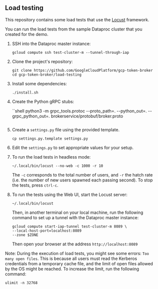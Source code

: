 ## Load testing

This repository contains some load tests that use the [Locust](https://locust.io/) framework.

You can run the load tests from the sample Dataproc cluster that you created for the demo.

1.  SSH into the Dataproc master instance:

    ```shell
    gcloud compute ssh test-cluster-m --tunnel-through-iap
    ```

2.  Clone the project's repository:

    ```shell
    git clone https://github.com/GoogleCloudPlatform/gcp-token-broker
    cd gcp-token-broker/load-testing
    ```

3.  Install some dependencies:

    ```shell
    ./install.sh
    ```

4.  Create the Python gRPC stubs:

    ``shell
    python3 -m grpc_tools.protoc --proto_path=. --python_out=. --grpc_python_out=. brokerservice/protobuf/broker.proto
    ```

5.  Create a `settings.py` file using the provided template.

    ```shell
    cp settings.py.template settings.py
    ```

6.  Edit the `settings.py` to set appropriate values for your setup.

7.  To run the load tests in headless mode:

    ```shell
    ~/.local/bin/locust --no-web -c 1000 -r 10
    ```
    The `-c` corresponds to the total number of users, and `-r` the hatch rate
    (i.e. the number of new users spawned each passing second). To stop the tests,
    press `ctrl-c`.

8.  To run the tests using the Web UI, start the Locust server:

    ```shell
    ~/.local/bin/locust
    ```
    Then, in another terminal on your local machine, run the following command to set up
    a tunnel with the Dataproc master instance:

    ```shell
    gcloud compute start-iap-tunnel test-cluster-m 8089 \
    --local-host-port=localhost:8089
    --zone $ZONE
    ```
    Then open your browser at the address `http://localhost:8089`

Note: During the execution of load tests, you might see some errors: `Too many open files`.
This is because all users must read the Kerberos credentials from a temporary cache file,
and the limit of open files allowed by the OS might be reached. To increase the limit, run
the following command:

```shell
ulimit -n 32768
```
